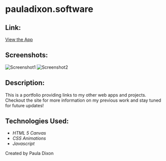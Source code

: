 
# pauladixon.software

## Link:

[View the App](https://pauladixon.software/)


## Screenshots:

![Screenshot1](https://i.imgur.com/DwV5HpQ.jpg)
![Screenshot2](https://i.imgur.com/vbR9e8J.png)

## Description:

This is a portfolio providing links to my other web apps and projects. Checkout the site for more information on my previous work and stay tuned for future updates!


## Technologies Used:

- _HTML 5 Canvas_
- _CSS Animations_
- _Javascript_


Created by Paula Dixon

